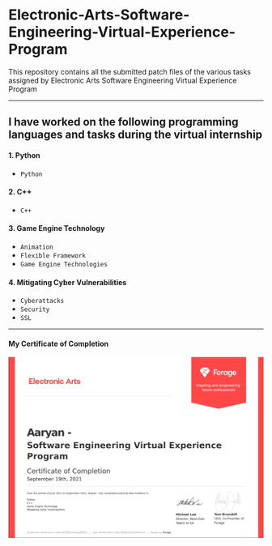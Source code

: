 # Electronic-Arts-Software-Engineering-Virtual-Experience-Program
This repository contains all the submitted patch files of the various tasks assigned by Electronic Arts Software Engineering Virtual Experience Program

---
## I have worked on the following programming languages and tasks during the virtual internship
#### 1. Python
- `Python`

#### 2. C++
- `C++`

#### 3. Game Engine Technology
- `Animation` 
- `Flexible Framework`
- `Game Engine Technologies`

#### 4. Mitigating Cyber Vulnerabilities
- `Cyberattacks`
- `Security`
- `SSL`

---
#### My Certificate of Completion
![New](https://github.com/aaryan-manutd/Electronic-Arts-Software-Engineering-Virtual-Experience-Program/blob/main/Certificate_of_Completion.png)
